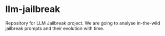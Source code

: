 # llm-jailbreak
Repository for LLM Jailbreak project. We are going to analyse in-the-wild jailbreak prompts and their evolution with time. 

